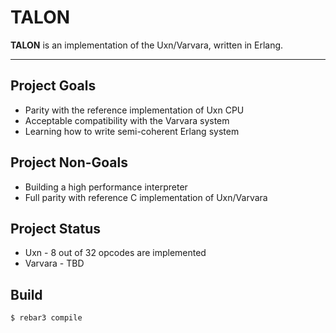 # TALON

**TALON** is an implementation of the Uxn/Varvara, written in Erlang.

---

## Project Goals

- Parity with the reference implementation of Uxn CPU
- Acceptable compatibility with the Varvara system
- Learning how to write semi-coherent Erlang system

## Project Non-Goals

- Building a high performance interpreter
- Full parity with reference C implementation of Uxn/Varvara

## Project Status

- Uxn - 8 out of 32 opcodes are implemented
- Varvara - TBD

## Build

    $ rebar3 compile
